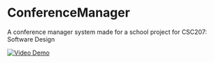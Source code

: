 # ConferenceManager
A conference manager system made for a school project for CSC207: Software Design

[![Video Demo](https://img.youtube.com/vi/et0FfEqWj08/0.jpg)](https://youtu.be/et0FfEqWj08)
